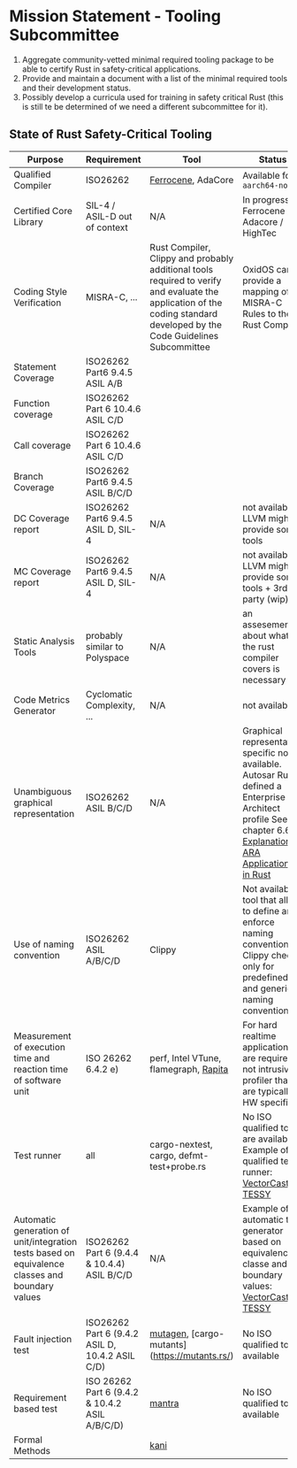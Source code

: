 # Mission Statement - Tooling Subcommittee

1. Aggregate community-vetted minimal required tooling package to be able to certify Rust in safety-critical applications.
2. Provide and maintain a document with a list of the minimal required tools and their development status.
3. Possibly develop a curricula used for training in safety critical Rust (this is still te be determined of we need a different subcommittee for it).

## State of Rust Safety-Critical Tooling

| Purpose | Requirement | Tool | Status |
|---------|-------------|------|--------|
| Qualified Compiler | ISO26262  | [Ferrocene](https://ferrocene.dev/en/), AdaCore | Available for `aarch64-nostd` |
| Certified Core Library | SIL-4 / ASIL-D out of context | N/A | In progress by Ferrocene / Adacore / HighTec |
| Coding Style Verification | MISRA-C, ... | Rust Compiler, Clippy and probably additional tools required to verify and evaluate the application of the coding standard developed by the Code Guidelines Subcommittee | OxidOS can provide a mapping of MISRA-C Rules to the Rust Compiler |
|Statement Coverage| ISO26262 Part6 9.4.5 ASIL A/B | | |
|Function coverage| ISO26262 Part 6 10.4.6 ASIL C/D | | |
|Call coverage| ISO26262 Part 6 10.4.6 ASIL C/D | | |
|Branch Coverage | ISO26262 Part6 9.4.5 ASIL B/C/D | | | 
| DC Coverage report | ISO26262 Part6 9.4.5 ASIL D, SIL-4 | N/A | not available - LLVM might provide some tools |
| MC Coverage report | ISO26262 Part6 9.4.5 ASIL D, SIL-4 | N/A | not available - LLVM might provide some tools + 3rd party (wip) |
| Static Analysis Tools | probably similar to Polyspace | N/A | an assesement about what the rust compiler covers is necessary |
| Code Metrics Generator | Cyclomatic Complexity, ... | N/A | not available |
|Unambiguous graphical representation|ISO26262 ASIL B/C/D | N/A | Graphical representation specific not available. Autosar Rust defined a Enterprise Architect profile See chapter 6.6 of [Explanation of ARA Applications in Rust](https://www.autosar.org/fileadmin/standards/R23-11/AP/AUTOSAR_AP_EXP_ARARustApplications.pdf)|
|Use of naming convention| ISO26262 ASIL A/B/C/D | Clippy | Not available tool that allow to define and enforce naming convention. Clippy check only for predefined and generic naming convention |
|Measurement of execution time and reaction time of software unit| ISO 26262 6.4.2 e) | perf, Intel VTune, flamegraph, [Rapita](https://www.adacore.com/press/rapita-systems-showcases-adacores-gnat-pro-for-rust-at-hisc) |  For hard realtime application are required not intrusive profiler that are typically HW specific |
| Test runner | all | cargo-nextest, cargo, defmt-test+probe.rs | No ISO qualified tool are available. Example of qualified test runner: [VectorCast](https://www.vector.com/us/en/products/products-a-z/software/vectorcast/?gad_source=1&gclid=EAIaIQobChMIyMKCgvn3igMVM0-RBR1s9BOkEAAYASAAEgJM2_D_BwE#c336977),  [TESSY](https://www.razorcat.com/en/product-tessy.html)|
| Automatic generation of unit/integration tests based on equivalence classes and boundary values | ISO26262 Part 6 (9.4.4 & 10.4.4) ASIL B/C/D | N/A | Example of automatic test generator based on equivalence classe and boundary values: [VectorCast](https://www.vector.com/us/en/products/products-a-z/software/vectorcast/?gad_source=1&gclid=EAIaIQobChMIyMKCgvn3igMVM0-RBR1s9BOkEAAYASAAEgJM2_D_BwE#c336977),  [TESSY](https://www.razorcat.com/en/product-tessy.html) |
Fault injection test | ISO26262 Part 6 (9.4.2 ASIL D, 10.4.2 ASIL C/D) | [mutagen](https://github.com/llogiq/mutagen), [cargo-mutants] (https://mutants.rs/) | No ISO qualified tools available |
Requirement based test | ISO 26262 Part 6 (9.4.2 & 10.4.2 ASIL A/B/C/D) | [mantra](https://crates.io/crates/mantra) | No ISO qualified tool available |
| Formal Methods |  | [kani](https://model-checking.github.io/kani/) | |




